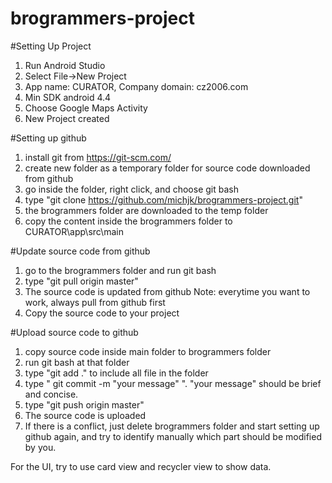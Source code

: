 # brogrammers-project

#Setting Up Project
1. Run Android Studio
2. Select File->New Project
3. App name: CURATOR, Company domain: cz2006.com
4. Min SDK android 4.4
5. Choose Google Maps Activity
6. New Project created

#Setting up github
1. install git from https://git-scm.com/
2. create new folder as a temporary folder for source code downloaded from github
3. go inside the folder, right click, and choose git bash
4. type "git clone https://github.com/michjk/brogrammers-project.git"
5. the brogrammers folder are downloaded to the temp folder
6. copy the content inside the brogrammers folder to CURATOR\app\src\main

#Update source code from github
1. go to the brogrammers folder and run git bash
2. type "git pull origin master"
3. The source code is updated from github
   Note: everytime you want to work, always pull from github first
4. Copy the source code to your project

#Upload source code to github
1. copy source code inside main folder to brogrammers folder
2. run git bash at that folder
3. type "git add ." to include all file in the folder
4. type " git commit -m "your message" ". "your message" should be brief and concise.
5. type "git push origin master"
6. The source code is uploaded
7. If there is a conflict, just delete brogrammers folder and start setting up github again, 
   and try to identify manually which part should be modified by you.

For the UI, try to use card view and recycler view to show data.


